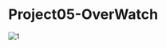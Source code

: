 # Project05-OverWatch
 
![1](https://user-images.githubusercontent.com/59503331/163383059-a8623a42-9876-4d8e-8087-319705ed81e3.png)
